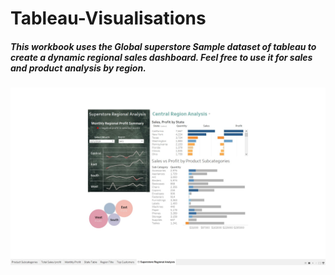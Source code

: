 # Tableau-Visualisations

##### This workbook uses the Global superstore Sample dataset of tableau to create a dynamic regional sales dashboard. Feel free to use it for sales and product analysis by region.
![Alt text](https://github.com/jyotisood/Tableau-Visualisations/blob/master/all.jpg)
